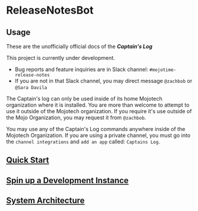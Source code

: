 # ReleaseNotesBot

## Usage
These are the unofficially official docs of the ***Captain's Log***

This project is currently under development.
 - Bug reports and feature inquiries are in Slack channel: `#mojotime-release-notes`
 - If you are not in that Slack channel, you may direct message `@zachbob` or `@Sara Davila`

The Captain's log can only be used inside of its home Mojotech organization where it is installed.
You are more than welcome to attempt to use it outside of the Mojotech organization. If you require it's use outside of the Mojo Organization, you may request it from `@zachbob`.

You may use any of the Captain's Log commands anywhere inside of the Mojotech Organization. If you are using a private channel, you must go into the `channel integrations` and `add an app` called: `Captains Log`.

## [Quick Start](/docs/user-quickstart.md)

## [Spin up a Development Instance](/docs/dev-environment-spinup.md)

## [System Architecture](/docs/captainslog-diagram.png)
